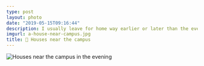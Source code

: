 ```yaml
---
type: post
layout: photo
date: "2019-05-15T09:16:44"
description: I usually leave for home way earlier or later than the evening time. Maybe I should follow the normal working hours.
imgurl: a-house-near-campus.jpg
title: 🌅 Houses near the campus
---
```

![Houses near the campus in the evening](https://s3.us-east-2.amazonaws.com/ying-ish/miniposts/a-house-near-campus.jpg)